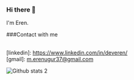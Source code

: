 
### Hi there 👋

I'm Eren.

###Contact with me

[twitter]: https://twitter.com/m_erenu
<br/>
[linkedin]: https://www.linkedin.com/in/deveren/
<br/>
[gmail]: m.erenugur37@gmail.com

	


![Github stats 2](https://github-readme-stats.vercel.app/api?username=Erendevv&show_icons=true&theme=radical)


